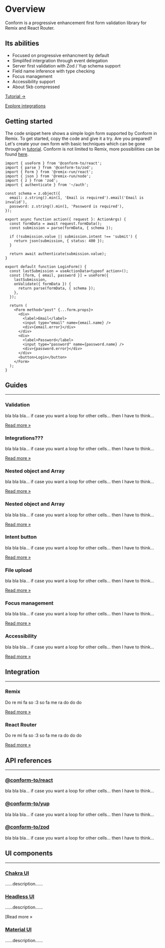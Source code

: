 # Overview

<!-- lead -->

Conform is a progressive enhancement first form validation library for Remix and React Router.

<!-- /lead -->

<!-- highlights -->

## Its abilities

- Focused on progressive enhancment by default
- Simplifed intergration through event delegation
- Server first validation with Zod / Yup schema support
- Field name inference with type checking
- Focus management
- Accessibility support
- About 5kb compressed
<!-- /highlights -->

[Tutorial &rarr;](/docs/tutorial.md)

[Explore integrations](/docs/integrations.md)

<!-- row -->
<!-- col -->

## Getting started

The code snippet here shows a simple login form supported by Conform in Remix. To get started, copy the code and give it a try. Are you prepared? Let's create your own form with basic techniques which can be gone through in [tutorial](/docs/tutorial.md). Conform is not limited to Remix, more possibilities can be found [here](/docs/integrations.md).

<!-- /col -->

<!-- col sticky=True -->

```tsx
import { useForm } from '@conform-to/react';
import { parse } from '@conform-to/zod';
import { Form } from '@remix-run/react';
import { json } from '@remix-run/node';
import { z } from 'zod';
import { authenticate } from '~/auth';

const schema = z.object({
  email: z.string().min(1, 'Email is required').email('Email is invalid'),
  password: z.string().min(1, 'Password is required'),
});

export async function action({ request }: ActionArgs) {
  const formData = await request.formData();
  const submission = parse(formData, { schema });

  if (!submission.value || submission.intent !== 'submit') {
    return json(submission, { status: 400 });
  }

  return await authenticate(submission.value);
}

export default function LoginForm() {
  const lastSubmission = useActionData<typeof action>();
  const [form, { email, password }] = useForm({
    lastSubmission,
    onValidate({ formData }) {
      return parse(formData, { schema });
    },
  });

  return (
    <Form method="post" {...form.props}>
      <div>
        <label>Email</label>
        <input type="email" name={email.name} />
        <div>{email.error}</div>
      </div>
      <div>
        <label>Password</label>
        <input type="password" name={password.name} />
        <div>{password.error}</div>
      </div>
      <button>Login</button>
    </Form>
  );
}
```

<!-- /col -->
<!-- /row -->

## Guides

---

<!-- grid -->

### Validation

bla bla bla... if case you want a loop for other cells... then I have to think...

[Read more &raquo;](/docs/validation.md)

### Integrations???

bla bla bla... if case you want a loop for other cells... then I have to think...

[Read more &raquo;](/docs/integrations.md)

### Nested object and Array

bla bla bla... if case you want a loop for other cells... then I have to think...

[Read more &raquo;](/docs/configuration.md)

### Nested object and Array

bla bla bla... if case you want a loop for other cells... then I have to think...

[Read more &raquo;](/docs/configuration.md)

### Intent button

bla bla bla... if case you want a loop for other cells... then I have to think...

[Read more &raquo;](/docs/intent-button.md)

### File upload

bla bla bla... if case you want a loop for other cells... then I have to think...

[Read more &raquo;](/docs/file-upload.md)

### Focus management

bla bla bla... if case you want a loop for other cells... then I have to think...

[Read more &raquo;](/docs/focus-management.md)

### Accessibility

bla bla bla... if case you want a loop for other cells... then I have to think...

[Read more &raquo;](/docs/accessibility.md)

<!-- /grid -->

## Integration

---

<!-- grid type="sdk"-->

### Remix

Do re mi fa so :3 so fa me ra do do do

[Read more &raquo;](/examples/remix)

### React Router

Do re mi fa so :3 so fa me ra do do do

[Read more &raquo;](/examples/react-router)

<!-- /grid -->

## API references

---

<!-- resources -->

### [@conform-to/react](/api/react)

bla bla bla... if case you want a loop for other cells... then I have to think...

### [@conform-to/yup](/api/yup)

bla bla bla... if case you want a loop for other cells... then I have to think...

### [@conform-to/zod](/api/zod)

bla bla bla... if case you want a loop for other cells... then I have to think...

<!-- /resources -->

## UI components

---

<!-- resources -->

### [Chakra UI](/examples/chakra-ui)

......description......

### [Headless UI](/examples/headless-ui)

......description......

[Read more &raquo;

### [Material UI](/examples/material-ui)

......description......

<!-- /resources -->
